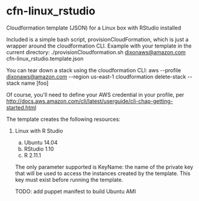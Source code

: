# cfn-linux_rstudio
Cloudformation template (JSON) for a Linux box with RStudio installed

Included is a simple bash script, provisionCloudFormation, which is just a wrapper around the cloudformation CLI.
Example with your template in the current directory:
    ./provisionCloudformation.sh dixonaws@amazon.com cfn-linux_rstudio.template.json

You can tear down a stack using the cloudformation CLI:
    aws --profile dixonaws@amazon.com --region us-east-1 cloudformation delete-stack --stack name [foo]

Of course, you'll need to define your AWS credential in your profile, per http://docs.aws.amazon.com/cli/latest/userguide/cli-chap-getting-started.html

The template creates the following resources:
<ol type="1">
<li>Linux with R Studio</li>
  <ol type="a">
  <li>Ubuntu 14.04</li>
  <li>RStudio 1.10</li>
  <li>R 2.11.1</li>
  
  </ol>

The only parameter supported is KeyName: the name of the private key that will be used to access the instances created by the template. This key must exist before running the template.
<p>

TODO: add puppet manifest to build Ubuntu AMI